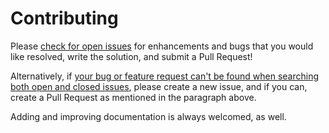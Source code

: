 # Contributing

Please [check for open issues][open-issues] for enhancements and
bugs that you would like resolved, write the solution, and submit a
Pull Request!

Alternatively, if [your bug or feature request can't be found when searching
both open and closed issues][issues], please create a new issue, and if you
can, create a Pull Request as mentioned in the paragraph above.

Adding and improving documentation is always welcomed, as well.

[issues]: https://github.com/wildtechgarden/minimal-test-theme-hugo-wtg/issues?q=is%3Aissue
[open-issues]: https://github.com/wildtechgarden/minimal-test-theme-hugo-wtg/issues?q=is%3Aissue+is%3Aopen
